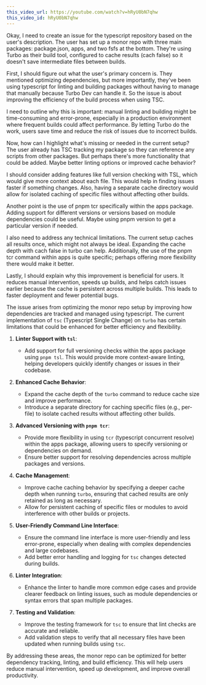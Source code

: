 ```yaml
---
this_video_url: https://youtube.com/watch?v=hRyU0bN7qhw
this_video_id: hRyU0bN7qhw
---
```

<think>
Okay, I need to create an issue for the typescript repository based on the user's description. The user has set up a monor repo with three main packages: package.json, apps, and two fsfs at the bottom. They're using Turbo as their build tool, configured to cache results (cach false) so it doesn't save intermediate files between builds.

First, I should figure out what the user's primary concern is. They mentioned optimizing dependencies, but more importantly, they've been using typescript for linting and building packages without having to manage that manually because Turbo Dev can handle it. So the issue is about improving the efficiency of the build process when using TSC.

I need to outline why this is important: manual linting and building might be time-consuming and error-prone, especially in a production environment where frequent builds could affect performance. By letting Turbo do the work, users save time and reduce the risk of issues due to incorrect builds.

Now, how can I highlight what's missing or needed in the current setup? The user already has TSC tracking my package so they can reference any scripts from other packages. But perhaps there's more functionality that could be added. Maybe better linting options or improved cache behavior?

I should consider adding features like full version checking with TSL, which would give more context about each file. This would help in finding issues faster if something changes. Also, having a separate cache directory would allow for isolated caching of specific files without affecting other builds.

Another point is the use of pnpm tcr specifically within the apps package. Adding support for different versions or versions based on module dependencies could be useful. Maybe using pnpm version to get a particular version if needed.

I also need to address any technical limitations. The current setup caches all results once, which might not always be ideal. Expanding the cache depth with cach false in turbo can help. Additionally, the use of the pnpm tcr command within apps is quite specific; perhaps offering more flexibility there would make it better.

Lastly, I should explain why this improvement is beneficial for users. It reduces manual intervention, speeds up builds, and helps catch issues earlier because the cache is persistent across multiple builds. This leads to faster deployment and fewer potential bugs.
</think>

The issue arises from optimizing the monor repo setup by improving how dependencies are tracked and managed using typescript. The current implementation of `tsc` (Typescript Single Change) on `turbo` has certain limitations that could be enhanced for better efficiency and flexibility.

1. **Linter Support with `tsl`**:
   - Add support for full versioning checks within the apps package using `pnpm tsl`. This would provide more context-aware linting, helping developers quickly identify changes or issues in their codebase.

2. **Enhanced Cache Behavior**:
   - Expand the cache depth of the `turbo` command to reduce cache size and improve performance.
   - Introduce a separate directory for caching specific files (e.g., per-file) to isolate cached results without affecting other builds.

3. **Advanced Versioning with `pnpm tcr`**:
   - Provide more flexibility in using `tcr` (typescript concurrent resolve) within the apps package, allowing users to specify versioning or dependencies on demand.
   - Ensure better support for resolving dependencies across multiple packages and versions.

4. **Cache Management**:
   - Improve cache caching behavior by specifying a deeper cache depth when running `turbo`, ensuring that cached results are only retained as long as necessary.
   - Allow for persistent caching of specific files or modules to avoid interference with other builds or projects.

5. **User-Friendly Command Line Interface**:
   - Ensure the command line interface is more user-friendly and less error-prone, especially when dealing with complex dependencies and large codebases.
   - Add better error handling and logging for `tsc` changes detected during builds.

6. **Linter Integration**:
   - Enhance the linter to handle more common edge cases and provide clearer feedback on linting issues, such as module dependencies or syntax errors that span multiple packages.

7. **Testing and Validation**:
   - Improve the testing framework for `tsc` to ensure that lint checks are accurate and reliable.
   - Add validation steps to verify that all necessary files have been updated when running builds using `tsc`.

By addressing these areas, the monor repo can be optimized for better dependency tracking, linting, and build efficiency. This will help users reduce manual intervention, speed up development, and improve overall productivity.
